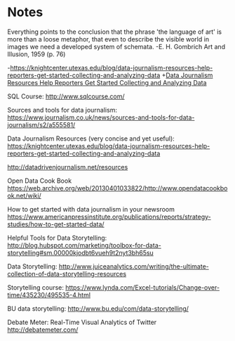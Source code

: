 # Notes

Everything points to the conclusion that the phrase 'the language of art' is more than a loose metaphor, that even to describe the visible world in images we need a developed system of schemata. -E. H. Gombrich Art and Illusion, 1959 (p. 76)

-https://knightcenter.utexas.edu/blog/data-journalism-resources-help-reporters-get-started-collecting-and-analyzing-data
+[Data Journalism Resources Help Reporters Get Started Collecting and Analyzing Data](https://knightcenter.utexas.edu/blog/data-journalism-resources-help-reporters-get-started-collecting-and-analyzing-data)

SQL Course:
http://www.sqlcourse.com/

Sources and tools for data journalism:
https://www.journalism.co.uk/news/sources-and-tools-for-data-journalism/s2/a555581/

Data Journalism Resources (very concise and yet useful):
https://knightcenter.utexas.edu/blog/data-journalism-resources-help-reporters-get-started-collecting-and-analyzing-data

http://datadrivenjournalism.net/resources

Open Data Cook Book
https://web.archive.org/web/20130401033822/http://www.opendatacookbook.net/wiki/

How to get started with data journalism in your newsroom
https://www.americanpressinstitute.org/publications/reports/strategy-studies/how-to-get-started-data/

Helpful Tools for Data Storytelling:
http://blog.hubspot.com/marketing/toolbox-for-data-storytelling#sm.00000kjodbt6vueh9t2nyt3bh65su

Data Storytelling:
http://www.juiceanalytics.com/writing/the-ultimate-collection-of-data-storytelling-resources

Storytelling course:
https://www.lynda.com/Excel-tutorials/Change-over-time/435230/495535-4.html

BU data storytelling:
http://www.bu.edu/com/data-storytelling/

Debate Meter: Real-Time Visual Analytics of Twitter
http://debatemeter.com/
